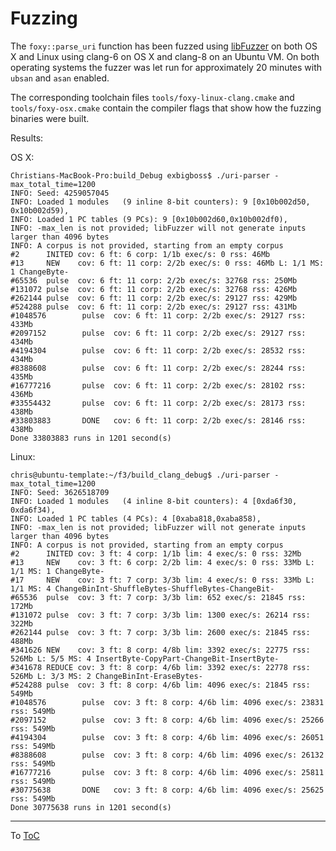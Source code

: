# Fuzzing

The `foxy::parse_uri` function has been fuzzed using [libFuzzer](http://llvm.org/docs/LibFuzzer.html)
on both OS X and Linux using clang-6 on OS X and clang-8 on an Ubuntu VM. On both operating systems
the fuzzer was let run for approximately 20 minutes with `ubsan` and `asan` enabled.

The corresponding toolchain files `tools/foxy-linux-clang.cmake` and `tools/foxy-osx.cmake` contain
the compiler flags that show how the fuzzing binaries were built.

Results:

OS X:

```
Christians-MacBook-Pro:build_Debug exbigboss$ ./uri-parser -max_total_time=1200
INFO: Seed: 4259057045
INFO: Loaded 1 modules   (9 inline 8-bit counters): 9 [0x10b002d50, 0x10b002d59),
INFO: Loaded 1 PC tables (9 PCs): 9 [0x10b002d60,0x10b002df0),
INFO: -max_len is not provided; libFuzzer will not generate inputs larger than 4096 bytes
INFO: A corpus is not provided, starting from an empty corpus
#2      INITED cov: 6 ft: 6 corp: 1/1b exec/s: 0 rss: 46Mb
#13     NEW    cov: 6 ft: 11 corp: 2/2b exec/s: 0 rss: 46Mb L: 1/1 MS: 1 ChangeByte-
#65536  pulse  cov: 6 ft: 11 corp: 2/2b exec/s: 32768 rss: 250Mb
#131072 pulse  cov: 6 ft: 11 corp: 2/2b exec/s: 32768 rss: 426Mb
#262144 pulse  cov: 6 ft: 11 corp: 2/2b exec/s: 29127 rss: 429Mb
#524288 pulse  cov: 6 ft: 11 corp: 2/2b exec/s: 29127 rss: 431Mb
#1048576        pulse  cov: 6 ft: 11 corp: 2/2b exec/s: 29127 rss: 433Mb
#2097152        pulse  cov: 6 ft: 11 corp: 2/2b exec/s: 29127 rss: 434Mb
#4194304        pulse  cov: 6 ft: 11 corp: 2/2b exec/s: 28532 rss: 434Mb
#8388608        pulse  cov: 6 ft: 11 corp: 2/2b exec/s: 28244 rss: 435Mb
#16777216       pulse  cov: 6 ft: 11 corp: 2/2b exec/s: 28102 rss: 436Mb
#33554432       pulse  cov: 6 ft: 11 corp: 2/2b exec/s: 28173 rss: 438Mb
#33803883       DONE   cov: 6 ft: 11 corp: 2/2b exec/s: 28146 rss: 438Mb
Done 33803883 runs in 1201 second(s)
```

Linux:

```
chris@ubuntu-template:~/f3/build_clang_debug$ ./uri-parser -max_total_time=1200
INFO: Seed: 3626518709
INFO: Loaded 1 modules   (4 inline 8-bit counters): 4 [0xda6f30, 0xda6f34),
INFO: Loaded 1 PC tables (4 PCs): 4 [0xaba818,0xaba858),
INFO: -max_len is not provided; libFuzzer will not generate inputs larger than 4096 bytes
INFO: A corpus is not provided, starting from an empty corpus
#2      INITED cov: 3 ft: 4 corp: 1/1b lim: 4 exec/s: 0 rss: 32Mb
#13     NEW    cov: 3 ft: 6 corp: 2/2b lim: 4 exec/s: 0 rss: 33Mb L: 1/1 MS: 1 ChangeByte-
#17     NEW    cov: 3 ft: 7 corp: 3/3b lim: 4 exec/s: 0 rss: 33Mb L: 1/1 MS: 4 ChangeBinInt-ShuffleBytes-ShuffleBytes-ChangeBit-
#65536  pulse  cov: 3 ft: 7 corp: 3/3b lim: 652 exec/s: 21845 rss: 172Mb
#131072 pulse  cov: 3 ft: 7 corp: 3/3b lim: 1300 exec/s: 26214 rss: 322Mb
#262144 pulse  cov: 3 ft: 7 corp: 3/3b lim: 2600 exec/s: 21845 rss: 488Mb
#341626 NEW    cov: 3 ft: 8 corp: 4/8b lim: 3392 exec/s: 22775 rss: 526Mb L: 5/5 MS: 4 InsertByte-CopyPart-ChangeBit-InsertByte-
#341678 REDUCE cov: 3 ft: 8 corp: 4/6b lim: 3392 exec/s: 22778 rss: 526Mb L: 3/3 MS: 2 ChangeBinInt-EraseBytes-
#524288 pulse  cov: 3 ft: 8 corp: 4/6b lim: 4096 exec/s: 21845 rss: 549Mb
#1048576        pulse  cov: 3 ft: 8 corp: 4/6b lim: 4096 exec/s: 23831 rss: 549Mb
#2097152        pulse  cov: 3 ft: 8 corp: 4/6b lim: 4096 exec/s: 25266 rss: 549Mb
#4194304        pulse  cov: 3 ft: 8 corp: 4/6b lim: 4096 exec/s: 26051 rss: 549Mb
#8388608        pulse  cov: 3 ft: 8 corp: 4/6b lim: 4096 exec/s: 26132 rss: 549Mb
#16777216       pulse  cov: 3 ft: 8 corp: 4/6b lim: 4096 exec/s: 25811 rss: 549Mb
#30775638       DONE   cov: 3 ft: 8 corp: 4/6b lim: 4096 exec/s: 25625 rss: 549Mb
Done 30775638 runs in 1201 second(s)
```

---

To [ToC](./index.md#Table-of-Contents)
